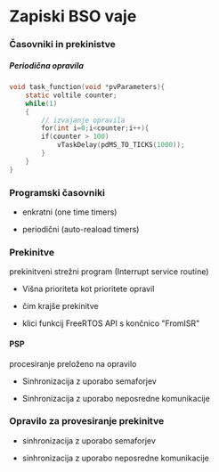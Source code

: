 # Zapiski BSO vaje

### Časovniki in prekinistve

##### Periodična opravila

```c
void task_function(void *pvParameters){
    static voltile counter;
    while(1)
    {
        // izvajanje opravila
        for(int i=0;i<counter;i++){
        if(counter > 100)
            vTaskDelay(pdMS_TO_TICKS(1000));
        }
    }
}
```

### Programski časovniki

- enkratni (one time timers)

- periodični (auto-reaload timers)

### Prekinitve

prekinitveni strežni program (Interrupt service routine)

- Višna prioriteta kot prioritete opravil

- čim krajše prekinitve

- klici funkcij FreeRTOS API s končnico "FromISR"

#### PSP

procesiranje preloženo na opravilo

- Sinhronizacija z uporabo semaforjev

- Sinhronizacija z uporabo neposredne komunikacije

### Opravilo za provesiranje prekinitve

- sinhronizacija z uporabo semaforjev

- sinhronizacija z uporabo neposredne komunikacije
